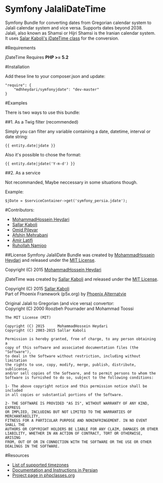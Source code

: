 # Symfony JalaliDateTime

Symfony Bundle for converting dates from Gregorian calendar system to Jalali calendar system and vice versa. Supports dates beyond 2038.  
Jalali, also known as Shamsi or Hijri Shamsi is the Iranian calendar system. It uses [Salar Kaboli's jDateTime class](https://github.com/sallar/jDateTime) for the conversion. 

#Requirements

jDateTime Requires **PHP >= 5.2**  

#Installation

Add these line to your composer.json and update:

```
"require": {
	"mdhheydari/symfonyjdate": "dev-master"
}
```

#Examples

There is two ways to use this bundle:

##1. As a Twig filter (recommended)

Simply you can filter any variable containing a date, datetime, interval or date string:
```
{{ entity.date|jdate }}
```

Also it's possible to chose the format:
```
{{ entity.date|jdate('Y-m-d') }}
```

##2. As a service

Not recommanded, Maybe neccessary in some situations though.

Example:
```
$jDate = $serviceContainer->get('symfony_persia.jdate');
```

#Contributors:
- [MohammadHossein Heydari](https://github.com/mdhheydari)
- [Sallar Kaboli](http://sallar.me)  
- [Omid Pilevar](http://pilevar.ir)
- [Afshin Mehrabani](http://afshinm.name)  
- [Amir Latifi](http://amiir.me)
- [Ruhollah Namjoo](https://github.com/namjoo)

##License
Symfony JalaliDate Bundle was created by [MohammadHossein Heydari](https://github.com/mdhheydari) and released under the [MIT License](http://opensource.org/licenses/mit-license.php).

Copyright (C) 2015 [MohammadHossein Heydari](https://github.com/mdhheydari)

jDateTime was created by [Sallar Kaboli](http://sallar.me) and released under the [MIT License](http://opensource.org/licenses/mit-license.php).

Copyright (C) 2015 [Sallar Kaboli](http://sallar.me)  
Part of Phoenix Framework (p5x.org) by [Phoenix Alternatvie](http://p5x.org)
  
Original Jalali to Gregorian (and vice versa) convertor:  
Copyright (C) 2000  Roozbeh Pournader and Mohammad Toossi

    The MIT License (MIT)
    
    Copyright (C) 2015      MohammadHossein Heydari
    Copyright (C) 2003-2015 Sallar Kaboli

    Permission is hereby granted, free of charge, to any person obtaining a
    copy of this software and associated documentation files (the "Software"),
    to deal in the Software without restriction, including without limitation
    the rights to use, copy, modify, merge, publish, distribute, sublicense,
    and/or sell copies of the Software, and to permit persons to whom the
    Software is furnished to do so, subject to the following conditions:

    1- The above copyright notice and this permission notice shall be included
    in all copies or substantial portions of the Software.
    
    2- THE SOFTWARE IS PROVIDED "AS IS", WITHOUT WARRANTY OF ANY KIND, EXPRESS
    OR IMPLIED, INCLUDING BUT NOT LIMITED TO THE WARRANTIES OF MERCHANTABILITY,
    FITNESS FOR A PARTICULAR PURPOSE AND NONINFRINGEMENT. IN NO EVENT SHALL THE
    AUTHORS OR COPYRIGHT HOLDERS BE LIABLE FOR ANY CLAIM, DAMAGES OR OTHER
    LIABILITY, WHETHER IN AN ACTION OF CONTRACT, TORT OR OTHERWISE, ARISING
    FROM, OUT OF OR IN CONNECTION WITH THE SOFTWARE OR THE USE OR OTHER
    DEALINGS IN THE SOFTWARE.

#Resources
- [List of supported timezones](http://www.php.net/manual/en/timezones.php)  
- [Documentation and Instructions in Persian](http://sallar.me/projects/jdatetime)  
- [Project page in phpclasses.org](http://www.phpclasses.org/jdatetime)   
